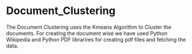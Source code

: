 # Document_Clustering
The Document Clustering uses the Kmeans Algorithm to Cluster the documents. For creating the document wise we have used Python Wikipedia and Python PDF librarires for creating pdf files and fetching the data.
